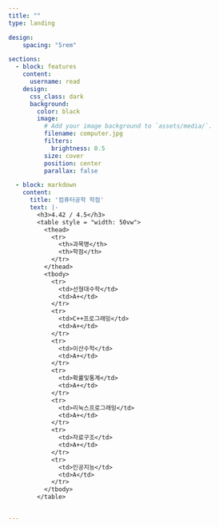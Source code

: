 ```yaml
---
title: ""
type: landing

design:
    spacing: "5rem"

sections:
  - block: features
    content:
      username: read
    design:
      css_class: dark
      background: 
        color: black
        image:
          # Add your image background to `assets/media/`.
          filename: computer.jpg
          filters:
            brightness: 0.5
          size: cover
          position: center
          parallax: false

  - block: markdown
    content:
      title: '컴퓨터공학 학점'
      text: |-
        <h3>4.42 / 4.5</h3>
        <table style = "width: 50vw">
          <thead>
            <tr>
              <th>과목명</th>
              <th>학점</th>
            </tr>
          </thead>
          <tbody>
            <tr>
              <td>선형대수학</td>
              <td>A+</td>
            </tr>
            <tr>
              <td>C++프로그래밍</td>
              <td>A+</td>
            </tr>
            <tr>
              <td>이산수학</td>
              <td>A+</td>
            </tr>
            <tr>
              <td>확률및통계</td>
              <td>A+</td>
            </tr>
            <tr>
              <td>리눅스프로그래밍</td>
              <td>A+</td>
            </tr>
            <tr>
              <td>자료구조</td>
              <td>A+</td>
            </tr>
            <tr>
              <td>인공지능</td>
              <td>A</td>
            </tr>
          </tbody>
        </table>


---
```



